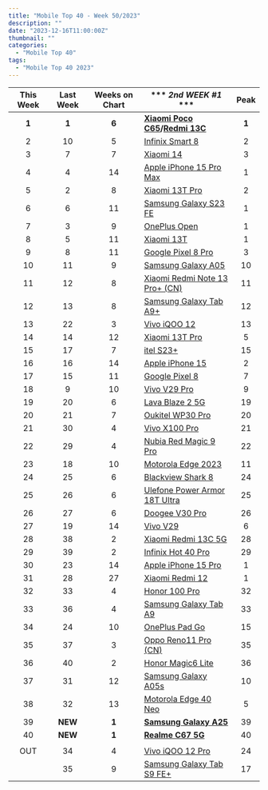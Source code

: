 ```yaml
---
title: "Mobile Top 40 - Week 50/2023"
description: ""
date: "2023-12-16T11:00:00Z"
thumbnail: ""
categories:
  - "Mobile Top 40"
tags:
  - "Mobile Top 40 2023"
---
```

<!--more-->
|**This Week**|**Last Week**|**Weeks on Chart**|*** *2nd WEEK #1* ***|**Peak**|
|:----:|:----:|:----:|----|:----:|
|**1**|**1**|**6**|**[Xiaomi Poco C65](https://www.gsmarena.com/xiaomi_poco_c65-12684.php)/[Redmi 13C](https://www.gsmarena.com/xiaomi_redmi_13c-12689.php)**|**1**|
|2|10|5|[Infinix Smart 8](https://www.gsmarena.com/infinix_smart_8-12642.php)|2|
|3|7|7|[Xiaomi 14](https://www.gsmarena.com/xiaomi_14-12626.php)|3|
|4|4|14|[Apple iPhone 15 Pro Max](https://www.gsmarena.com/apple_iphone_15_pro_max-12548.php)|1|
|5|2|8|[Xiaomi 13T Pro](https://www.gsmarena.com/xiaomi_13t_pro-12388.php)|2|
|6|6|11|[Samsung Galaxy S23 FE](https://www.gsmarena.com/samsung_galaxy_s23_fe-12520.php)|1|
|7|3|9|[OnePlus Open](https://www.gsmarena.com/oneplus_open-12619.php)|1|
|8|5|11|[Xiaomi 13T](https://www.gsmarena.com/xiaomi_13t-12389.php)|1|
|9|8|11|[Google Pixel 8 Pro](https://www.gsmarena.com/google_pixel_8_pro-12545.php)|3|
|10|11|9|[Samsung Galaxy A05](https://www.gsmarena.com/samsung_galaxy_a05-12583.php)|10|
|11|12|8|[Xiaomi Redmi Note 13 Pro+ (CN)](https://www.gsmarena.com/xiaomi_redmi_note_13_pro+-12572.php)|11|
|12|13|8|[Samsung Galaxy Tab A9+](https://www.gsmarena.com/samsung_galaxy_tab_a9+-12617.php)|12|
|13|22|3|[Vivo iQOO 12](https://www.gsmarena.com/vivo_iqoo_12-12691.php)|13|
|14|14|12|[Xiaomi 13T Pro](https://www.gsmarena.com/xiaomi_14_pro-12643.php)|5|
|15|17|7|[itel S23+](https://www.gsmarena.com/itel_s23+-12571.php)|15|
|16|16|14|[Apple iPhone 15](https://www.gsmarena.com/apple_iphone_15-12559.php)|2|
|17|15|11|[Google Pixel 8](https://www.gsmarena.com/google_pixel_8-12546.php)|7|
|18|9|10|[Vivo V29 Pro](https://www.gsmarena.com/vivo_v29_pro-12608.php)|9|
|19|20|6|[Lava Blaze 2 5G](https://www.gsmarena.com/lava_blaze_2_5g-12668.php)|19|
|20|21|7|[Oukitel WP30 Pro](https://www.gsmarena.com/oukitel_wp30_pro-12669.php)|20|
|21|30|4|[Vivo X100 Pro](https://www.gsmarena.com/vivo_x100_pro-12694.php)|21|
|22|29|4|[Nubia Red Magic 9 Pro](https://www.gsmarena.com/zte_nubia_red_magic_9_pro-12709.php)|22|
|23|18|10|[Motorola Edge 2023](https://www.gsmarena.com/motorola_edge_(2023)-12620.php)|11|
|24|25|6|[Blackview Shark 8](https://www.gsmarena.com/blackview_shark_8-12680.php)|24|
|25|26|6|[Ulefone Power Armor 18T Ultra](https://www.gsmarena.com/ulefone_power_armor_18t_ultra-12686.php)|25|
|26|27|6|[Doogee V30 Pro](https://www.gsmarena.com/doogee_v30_pro-12634.php)|26|
|27|19|14|[Vivo V29](https://www.gsmarena.com/vivo_v29-12461.php)|6|
|28|38|2|[Xiaomi Redmi 13C 5G](https://www.gsmarena.com/xiaomi_redmi_13c_5g-12726.php)|28|
|29|39|2|[Infinix Hot 40 Pro](https://www.gsmarena.com/infinix_hot_40_pro-12733.php)|29|
|30|23|14|[Apple iPhone 15 Pro](https://www.gsmarena.com/apple_iphone_15_pro-12557.php)|1|
|31|28|27|[Xiaomi Redmi 12](https://www.gsmarena.com/xiaomi_redmi_12-12328.php)|1|
|32|33|4|[Honor 100 Pro](https://www.gsmarena.com/honor_100_pro-12699.php)|32|
|33|36|4|[Samsung Galaxy Tab A9](https://www.gsmarena.com/samsung_galaxy_tab_a9-12616.php)|33|
|34|24|10|[OnePlus Pad Go](https://www.gsmarena.com/oneplus_pad_go-12614.php)|15|
|35|37|3|[Oppo Reno11 Pro (CN)](https://www.gsmarena.com/oppo_reno11_pro_(china)-12706.php)|35|
|36|40|2|[Honor Magic6 Lite](https://www.gsmarena.com/honor_magic6_lite-12730.php)|36|
|37|31|12|[Samsung Galaxy A05s](https://www.gsmarena.com/samsung_galaxy_a05s-12584.php)|10|
|38|32|13|[Motorola Edge 40 Neo](https://www.gsmarena.com/motorola_edge_40_neo-12467.php)|5|
|39|**NEW**|**1**|**[Samsung Galaxy A25](https://www.gsmarena.com/samsung_galaxy_a25-12555.php)**|39|
|40|**NEW**|**1**|**[Realme C67 5G](https://www.gsmarena.com/realme_c67_4g-12741.php)**|40|
||||||
|OUT|34|4|[Vivo iQOO 12 Pro](https://www.gsmarena.com/vivo_iqoo_12_pro-12690.php)|24|
||35|9|[Samsung Galaxy Tab S9 FE+](https://www.gsmarena.com/samsung_galaxy_tab_s9_fe+-12609.php)|17|